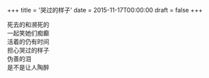 +++
title = '哭过的样子'
date = 2015-11-17T00:00:00
draft = false
+++

<div class="poem">
<pre>
死去的和濒死的
一起笑她们痴癫
活着的仍有时间
担心哭过的样子
伪善的泪
是不是让人陶醉
</pre>
</div>
